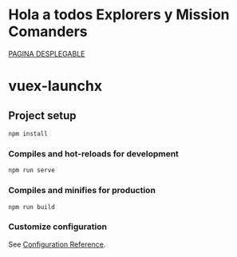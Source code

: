 # Hola a todos Explorers y Mission Comanders

<a href="https://lfer1111.github.io/Entrega5-vue-pastel/">PAGINA DESPLEGABLE<a>

# vuex-launchx

## Project setup
```
npm install
```

### Compiles and hot-reloads for development
```
npm run serve
```

### Compiles and minifies for production
```
npm run build
```

### Customize configuration
See [Configuration Reference](https://cli.vuejs.org/config/).

